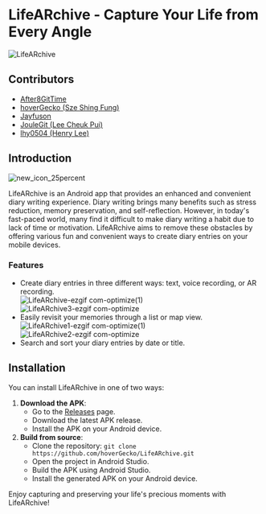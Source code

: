 # LifeARchive - Capture Your Life from Every Angle
![LifeARchive](https://github.com/hoverGecko/LifeARchive/assets/46785140/b5111377-f189-414f-8e56-988e264060ce)

## Contributors
* [After8GitTime](https://github.com/After8GitTime)
* [hoverGecko (Sze Shing Fung)](https://github.com/hoverGecko)
* [Jayfuson](https://github.com/Jayfuson)
* [JouleGit (Lee Cheuk Pui)](https://github.com/JouleGit)
* [lhy0504 (Henry Lee)](https://github.com/lhy0504)

## Introduction
![new_icon_25percent](https://github.com/hoverGecko/LifeARchive/assets/46785140/2954eae6-d828-46fb-a007-b614c79e623e)

LifeARchive is an Android app that provides an enhanced and convenient diary writing experience. Diary writing brings many benefits such as stress reduction, memory preservation, and self-reflection. However, in today's fast-paced world, many find it difficult to make diary writing a habit due to lack of time or motivation. LifeARchive aims to remove these obstacles by offering various fun and convenient ways to create diary entries on your mobile devices.

### Features
* Create diary entries in three different ways: text, voice recording, or AR recording.\
  ![LifeARchive-ezgif com-optimize(1)](https://github.com/hoverGecko/LifeARchive/assets/46785140/746c5844-24dd-4188-a56d-9267b82ee9ba)
  ![LifeARchive3-ezgif com-optimize](https://github.com/hoverGecko/LifeARchive/assets/46785140/55de3944-dd8c-43cf-87bb-69df4bae1fa8)
* Easily revisit your memories through a list or map view.\
  ![LifeARchive1-ezgif com-optimize(1)](https://github.com/hoverGecko/LifeARchive/assets/46785140/18540846-008f-48c2-9244-d8e62acf6ce9)
  ![LifeARchive2-ezgif com-optimize](https://github.com/hoverGecko/LifeARchive/assets/46785140/bdf327e9-a8c1-4c80-a9ba-c32ca6af57d9)
* Search and sort your diary entries by date or title.

## Installation
You can install LifeARchive in one of two ways:
1. **Download the APK**:
   * Go to the [Releases](https://github.com/hoverGecko/LifeARchive/releases) page.
   * Download the latest APK release.
   * Install the APK on your Android device.
2. **Build from source**:
   * Clone the repository:
     ```git clone https://github.com/hoverGecko/LifeARchive.git```
   * Open the project in Android Studio.
   * Build the APK using Android Studio.
   * Install the generated APK on your Android device.

Enjoy capturing and preserving your life's precious moments with LifeARchive!
